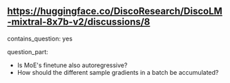 ## https://huggingface.co/DiscoResearch/DiscoLM-mixtral-8x7b-v2/discussions/8

contains_question: yes

question_part: 
- Is MoE's finetune also autoregressive?
- How should the different sample gradients in a batch be accumulated?